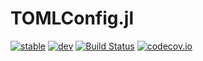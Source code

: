 # TOMLConfig.jl

[![stable](https://img.shields.io/badge/docs-stable-blue.svg)](https://jondeuce.github.io/TOMLConfig.jl/stable)
[![dev](https://img.shields.io/badge/docs-dev-blue.svg)](https://jondeuce.github.io/TOMLConfig.jl/dev)
[![Build Status](https://github.com/jondeuce/TOMLConfig.jl/workflows/CI/badge.svg)](https://github.com/jondeuce/TOMLConfig.jl/actions?query=workflow%3ACI)
[![codecov.io](https://codecov.io/github/jondeuce/TOMLConfig.jl/branch/master/graph/badge.svg)](http://codecov.io/github/jondeuce/TOMLConfig.jl/branch/master)
